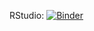 

RStudio: [![Binder](http://mybinder.org/badge_logo.svg)](http://mybinder.org/v2/gh/GeOnoveva/fmars.2020.496688/master?urlpath=rstudio)



